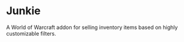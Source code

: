 # Junkie
A World of Warcraft addon for selling inventory items based on highly customizable filters.
